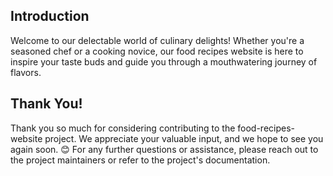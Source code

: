 

## Introduction  
Welcome to our delectable world of culinary delights! Whether you're a seasoned chef or a cooking novice, our food recipes website is here to inspire your taste buds and guide you through a mouthwatering journey of flavors. 



## Thank You! 
Thank you so much for considering contributing to the food-recipes-website project.  We appreciate your valuable input, and we hope to see you again soon. 😊 
For any further questions or assistance, please reach out to the project maintainers or refer to the project's documentation. 